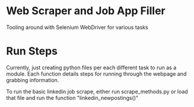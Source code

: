# Web Scraper and Job App Filler

Tooling around with Selenium WebDriver for various tasks

# Run Steps

Currently, just creating python files per each different task to run as a module.
Each function details steps for running through the webpage and grabbing information.

To run the basic linkedin job scrape, either run scrape_methods.py or load that file
and run the function "linkedin_newpostings()"
